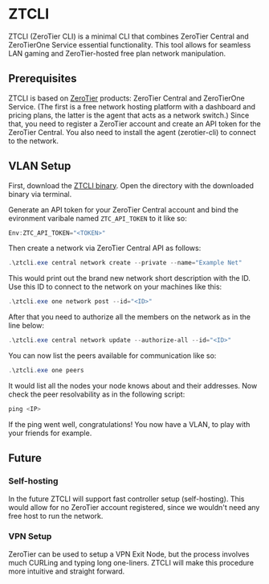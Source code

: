 # ZTCLI

ZTCLI (ZeroTier CLI) is a minimal CLI that combines ZeroTier Central and
ZeroTierOne Service essential functionality. This tool allows for seamless
LAN gaming and ZeroTier-hosted free plan network manipulation.

## Prerequisites

ZTCLI is based on [ZeroTier](https://www.zerotier.com/) products: ZeroTier
Central and ZeroTierOne Service. (The first is a free network hosting platform
with a dashboard and pricing plans, the latter is the agent that acts as a
network switch.) Since that, you need to register a ZeroTier account and create
an API token for the ZeroTier Central. You also need to install the agent
(zerotier-cli) to connect to the network.

## VLAN Setup

First, download the [ZTCLI binary](https://github.com/mkashirin/ztcli/releases/download/0.1.0/ztcli.exe).
Open the directory with the downloaded binary via terminal.

Generate an API token for your ZeroTier Central account and bind the evironment
varibale named `ZTC_API_TOKEN` to it like so:
```powershell
Env:ZTC_API_TOKEN="<TOKEN>"
```
Then create a network via ZeroTier Central API as follows:
```powershell
.\ztcli.exe central network create --private --name="Example Net"
```
This would print out the brand new network short description with the ID. Use
this ID to connect to the network on your machines like this:
```powershell
.\ztcli.exe one network post --id="<ID>"
```
After that you need to authorize all the members on the network as in the line
below:
```powershell
.\ztcli.exe central network update --authorize-all --id="<ID>"
```
You can now list the peers available for communication like so:
```powershell
.\ztcli.exe one peers
```
It would list all the nodes your node knows about and their addresses. Now check
the peer resolvability as in the following script:
```powershell
ping <IP>
```

If the ping went well, congratulations! You now have a VLAN, to play with your
friends for example.

## Future

### Self-hosting

In the future ZTCLI will support fast controller setup (self-hosting). This
would allow for no ZeroTier account registered, since we wouldn't need any free
host to run the network.

### VPN Setup

ZeroTier can be used to setup a VPN Exit Node, but the process involves much
CURLing and typing long one-liners. ZTCLI will make this procedure more
intuitive and straight forward.

